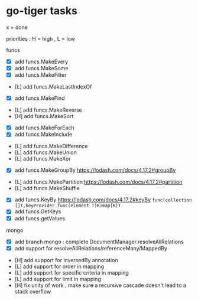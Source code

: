 go-tiger tasks
==============

x = done 

priorities : H = high , L = low

funcs

- [x] add funcs.MakeEvery
- [x] add funcs.MakeSome
- [x] add funcs.MakeFilter
- [L] add funcs.MakeLastIndexOf
- [x] add funcs.MakeFind
- [L] add funcs.MakeReverse
- [H] add funcs.MakeSort
- [x] add funcs.MakeForEach
- [x] add funcs.MakeInclude
- [L] add funcs.MakeDifference
- [L] add funcs.MakeUnion
- [L] add funcs.MakeXor
- [x] add funcs.MakeGroupBy https://lodash.com/docs/4.17.2#groupBy 
- [L] add funcs.MakePartition https://lodash.com/docs/4.17.2#partition
- [L] add funcs.MakeShuffle
- [x] add funcs.KeyBy https://lodash.com/docs/4.17.2#keyBy `func(collection []T,keyProvider func(element T)K)map[K]T`
- [x] add funcs.GetKeys
- [x] add funcs.getValues

mongo 

- [x] add branch mongo : complete DocumentManager.resolveAllRelations
- [x] add support for resolveAllRelations/referenceMany/MappedBy 
- [H] add support for inversedBy annotation
- [L] add support for order in mapping
- [L] add support for specific criteria in mapping
- [L] add support for limit in mapping
- [H] fix unity of work , make sure a recursive cascade doesn't lead to a stack overflow
